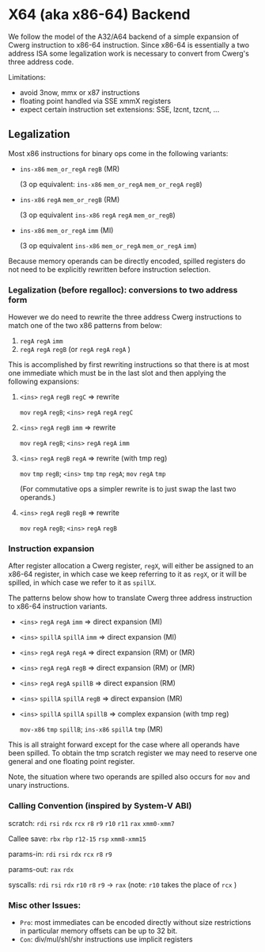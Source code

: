 # X64 (aka x86-64) Backend

We follow the model of the A32/A64 backend of a simple expansion of Cwerg
instruction to x86-64 instruction.
Since x86-64 is essentially a two address ISA some legalization work is necessary
to convert from Cwerg's three address code.

Limitations:

* avoid  3now, mmx or x87 instructions 
* floating point handled via SSE xmmX registers 
* expect certain instruction set extensions: SSE, lzcnt, tzcnt, ...

## Legalization

Most x86 instructions for binary ops come in the following variants:

* `ins-x86` `mem_or_regA` `regB` (MR)

   (3 op equivalent: `ins-x86` `mem_or_regA` `mem_or_regA` `regB`)
* `ins-x86` `regA` `mem_or_regB` (RM) 

   (3 op equivalent `ins-x86` `regA` `regA` `mem_or_regB`)
* `ins-x86` `mem_or_regA` `imm` (MI)

   (3 op equivalent `ins-x86` `mem_or_regA` `mem_or_regA` `imm`)
   



Because memory operands can be directly encoded, spilled registers do not need
to be explicitly rewritten before instruction selection.




### Legalization (before regalloc): conversions to two address form

However we do need to rewrite the three address Cwerg instructions 
to match one of the two x86 patterns from below: 

1. `regA` `regA` `imm` 
2. `regA` `regA` `regB`  (or `regA` `regA` `regA` )

This is accomplished by first rewriting instructions so that there is at most one 
immediate which must be in the last slot and then applying the following
expansions: 


1. `<ins>` `regA` `regB` `regC` => rewrite

   `mov` `regA` `regB`; `<ins>` `regA` `regA` `regC`
   
2. `<ins>` `regA` `regB` `imm` => rewrite

   `mov` `regA` `regB`;  `<ins>` `regA` `regA` `imm`

3. `<ins>` `regA` `regB` `regA` => rewrite (with tmp reg)

   `mov` `tmp` `regB`; `<ins>` `tmp` `tmp` `regA`; `mov` `regA` `tmp`
    
   (For commutative ops a simpler rewrite is to just swap the last two operands.)
    
4. `<ins>` `regA` `regB` `regB` => rewrite

    `mov` `regA` `regB`; `<ins>` `regA` `regB` 


### Instruction expansion

After register allocation a Cwerg register, `regX`, will either be assigned
to an x86-64 register, in which case we keep referring to it as `regX`, 
or it will be spilled, in which case we refer to it as `spillX`.


The patterns below show how to translate Cwerg three address instruction to
x86-64 instruction variants.


* `<ins>` `regA` `regA` `imm` => direct expansion (MI)
* `<ins>` `spillA` `spillA` `imm` => direct expansion (MI)
* `<ins>` `regA` `regA` `regA` => direct expansion (RM) or (MR)
* `<ins>` `regA` `regA` `regB` => direct expansion (RM) or (MR)
* `<ins>` `regA` `regA` `spillB` => direct expansion (RM)
* `<ins>` `spillA` `spillA` `regB` => direct expansion (MR)
* `<ins>` `spillA` `spillA` `spillB` => complex expansion (with tmp reg)
 
   `mov-x86` `tmp` `spillB`; `ins-x86` `spillA` `tmp` (MR)


This is all straight forward except for the case where all operands have been spilled.
To obtain the tmp scratch register we may need to reserve one general and one 
floating point register.

Note, the situation where two operands are spilled also occurs for `mov` and unary
instructions.



### Calling Convention (inspired by System-V ABI)
scratch: `rdi` `rsi` `rdx` `rcx` `r8` `r9` `r10` `r11` `rax` `xmm0-xmm7`
         
Callee save:  `rbx` `rbp` `r12-15` `rsp` `xmm8-xmm15`

params-in: `rdi` `rsi` `rdx` `rcx` `r8` `r9` 

params-out: `rax` `rdx`

syscalls: `rdi` `rsi` `rdx` `r10` `r8` `r9` -> `rax` 
           (note: `r10` takes the place of `rcx` )    

### Misc other Issues:

* `Pro`: most immediates can be encoded directly without size restrictions
         in particular memory offsets can be up to 32 bit.
* `Con`: div/mul/shl/shr instructions use implicit registers

